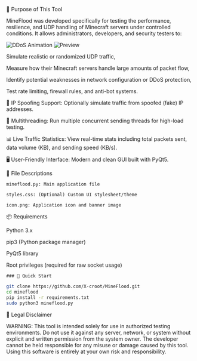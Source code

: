 🎯 Purpose of This Tool

MineFlood was developed specifically for testing the performance, resilience, and UDP handling of Minecraft servers under controlled conditions. It allows administrators, developers, and security testers to:

![DDoS Animation](https://media.tenor.com/sGQm2yFDpv0AAAAM/ddos-game.gif) ![Preview](https://i.imgur.com/6QlGJ1k.gif)


Simulate realistic or randomized UDP traffic,

Measure how their Minecraft servers handle large amounts of packet flow,

Identify potential weaknesses in network configuration or DDoS protection,

Test rate limiting, firewall rules, and anti-bot systems.

 🧠 IP Spoofing Support: Optionally simulate traffic from spoofed (fake) IP addresses.

🔢 Multithreading: Run multiple concurrent sending threads for high-load testing.

📊 Live Traffic Statistics: View real-time stats including total packets sent, data volume (KB), and sending speed (KB/s).

🖥️ User-Friendly Interface: Modern and clean GUI built with PyQt5.




📁 File Descriptions

    mineflood.py: Main application file

    styles.css: (Optional) Custom UI stylesheet/theme

    icon.png: Application icon and banner image


📦 Requirements

Python 3.x

pip3 (Python package manager)

PyQt5 library

Root privileges (required for raw socket usage)


    ### 🚀 Quick Start

```bash
git clone https://github.com/X-croot/MineFlood.git
cd mineflood
pip install -r requirements.txt
sudo python3 mineflood.py
```





🔐 Legal Disclaimer

WARNING: This tool is intended solely for use in authorized testing environments. Do not use it against any server, network, or system without explicit and written permission from the system owner. The developer cannot be held responsible for any misuse or damage caused by this tool. Using this software is entirely at your own risk and responsibility.
